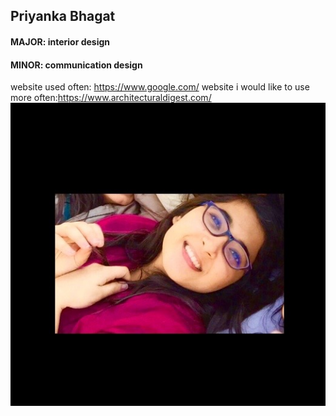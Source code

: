 ## Priyanka Bhagat
#### MAJOR: interior design
#### MINOR: communication design
website used often: https://www.google.com/
website i would like to use more often:https://www.architecturaldigest.com/
<img src="https://github.com/bhagp173/PSAM_1028/blob/master/IMG_5519.jpg">
